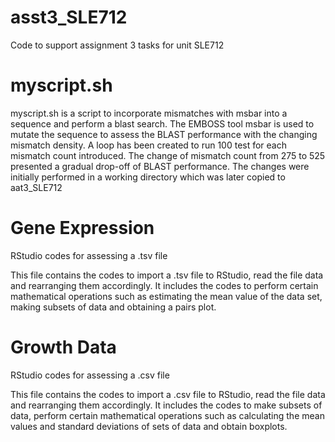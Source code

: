 # asst3_SLE712
Code to support assignment 3 tasks for unit SLE712

# myscript.sh
myscript.sh is a script to incorporate mismatches with msbar into a sequence and perform a blast search. 
The EMBOSS tool msbar is used to mutate the sequence to assess the BLAST performance with the changing mismatch density.
A loop has been created to run 100 test for each mismatch count introduced.
The change of mismatch count from 275 to 525 presented a gradual drop-off of BLAST performance. 
The changes were initially performed in a working directory which was later copied to aat3_SLE712


# Gene Expression
RStudio codes for assessing a .tsv file

This file contains the codes to import a .tsv file to RStudio, read the file data and rearranging them accordingly. It includes the codes to perform certain mathematical operations such as estimating the mean value of the data set, making subsets of data and obtaining a pairs plot.


# Growth Data
 RStudio codes for assessing a .csv file

This file contains the codes to import a .csv file to RStudio, read the file data and rearranging them accordingly. It includes the codes to make subsets of data, perform certain mathematical operations such as calculating the mean values and standard deviations of sets of data and obtain boxplots.
